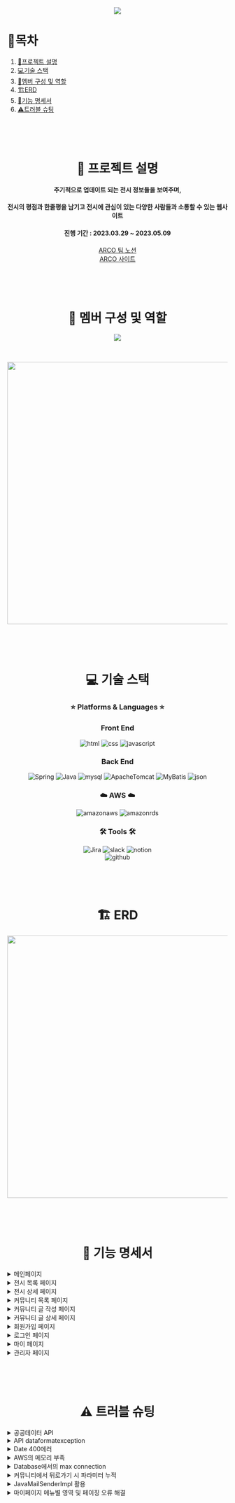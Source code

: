 <div align="center">

<img src="https://i.imgur.com/PdXRRbb.png">

<div align="left">
  
# 📌목차

1. [📄프로젝트 설명](#-프로젝트-설명)
2. [💻기술 스택](#-기술-스택)
3. [👥멤버 구성 및 역할](#-멤버-구성-및-역할)
4. [🏗️ERD](#%EF%B8%8F-erd)
5. [💬기능 명세서](#-기능-명세서)
6. [⚠️트러블 슈팅](#%EF%B8%8F-트러블-슈팅)
  
</div>
<br>
<br>
<br>

# 📄 프로젝트 설명

#### 주기적으로 업데이트 되는 전시 정보들을 보여주며,<br>
#### 전시의 평점과 한줄평을 남기고 전시에 관심이 있는 다양한 사람들과 소통할 수 있는 웹사이트 <br>
#### 진행 기간 : 2023.03.29 ~ 2023.05.09

[ARCO 팀 노션](https://www.notion.so/ARCO-cf3fb9406b27433189c14aba503970c5)<br>
[ARCO 사이트](https://arco.today/)
  
<br><br><br>

# 👥 멤버 구성 및 역할

<a href="https://github.com/rhdmswl/ARCOProject/graphs/contributors">
  <img src="https://contrib.rocks/image?repo=rhdmswl/ARCOProject" />
</a>

<br><br>
<img src="https://i.imgur.com/cf5j6rw.png" width="600">
  
<br><br><br>

# 💻 기술 스택

### ⭐ Platforms & Languages ⭐

### Front End

![html](https://img.shields.io/badge/HTML5-E34F26?style=for-the-badge&logo=HTML5&logoColor=white)
![css](https://img.shields.io/badge/CSS3-1572B6?style=for-the-badge&logo=CSS3&logoColor=white)
![javascript](https://img.shields.io/badge/JavaScript-F7DF1E?style=for-the-badge&logo=JavaScript&logoColor=white)

### Back End
![Spring](https://img.shields.io/badge/Spring-6DB33F?style=for-the-badge&logo=Spring&logoColor=white)
![Java](https://img.shields.io/badge/Java-007396?style=for-the-badge&logo=Java&logoColor=white)
![mysql](https://img.shields.io/badge/MySQL-4479A1?style=for-the-badge&logo=MySQL&logoColor=white)
![ApacheTomcat](https://img.shields.io/badge/ApacheTomcat-F8DC75?style=for-the-badge&logo=ApacheTomcat&logoColor=white)
![MyBatis](https://img.shields.io/badge/MyBatis-000000?style=for-the-badge&logo=MyBatis&logoColor=white)
![json](https://img.shields.io/badge/json-000000?style=for-the-badge&logo=json&logoColor=white)

### ☁️ AWS ☁️

![amazonaws](https://img.shields.io/badge/amazonaws-232F3E?style=for-the-badge&logo=amazonaws&4a154b=white)
![amazonrds](https://img.shields.io/badge/amazonrds-527FFF?style=for-the-badge&logo=amazonrds&4a154b=white)

### 🛠️ Tools 🛠️

![Jira](https://img.shields.io/badge/Jira-0052CC?style=for-the-badge&logo=Jira&logoColor=white)
![slack](https://img.shields.io/badge/slack-4a154b?style=for-the-badge&logo=slack&4a154b=white)
![notion](https://img.shields.io/badge/Notion-000000?style=for-the-badge&logo=Notion&4a154b=white)  
![github](https://img.shields.io/badge/GitHub-181717?style=for-the-badge&logo=GitHub&181717=white)

<br><br><br>
  
# 🏗️ ERD
  
<img src="https://i.imgur.com/SBAB9f9.png" width="600">

<br><br><br>
  
# 💬 기능 명세서

<div align="left">
  
<details>
<summary> 메인페이지 </summary>
<div markdown="1">

- 상단바
    - 네비게이션을 통해 해당 페이지로 이동 또는 로그인/로그아웃을 할 수 있음
        - 마이 페이지
        - 로그인/로그아웃
        - 회원 가입
- 헤더
    - 로고 클릭 시 메인 페이지로 이동
    - 메뉴 클릭 시 해당 페이지로 이동
        - 전시 목록
        - 커뮤니티
        - 어바웃
- 추천 순으로 정렬된 전시 목록 슬라이드 형태로 조회 가능
    - 전시 포스터 클릭 시 해당 전시 상세 페이지로 이동
- ARCO 소개와 커뮤니티의 BEST 게시판 리스트 조회 가능
    - 더보기 클릭 시 해당 페이지로 이동
- 최신순으로 정렬 된 전시 목록 조회 가능
    - 전시 포스터 클릭 시 해당 전시 상세 페이지로 이동

</div>
</details>

<details>
<summary> 전시 목록 페이지 </summary>
<div markdown="1">

- 종료일순으로 정렬된 전시 목록 조회 가능
    - 전시 포스터 클릭 시 해당 전시 상세 페이지로 이동
    - 종료일순, 별점순, 조회순으로 정렬 방식 변경 가능
- 제목과 날짜로 전시 검색 가능
- 매주 월요일 전시 API 4:00 AM 자동 업데이트

</div>
</details>
  
<details>
<summary> 전시 상세 페이지 </summary>
<div markdown="1">

- 전시 정보 조회 가능
    - 유저가 등록한 평균 별점 조회 가능
    - 티켓 예매 버튼 클릭 시 예매 사이트로 이동
    - 찜하기 버튼 클릭 시 모달창으로 마이 페이지 이동하며 마이 페이지의 찜 캘린더에 전시 일정 등록
- 전시장 위치 조회
    - 전시장 위치 길 찾기 조회 가능
    - 전시장 근처 주차장, 음식점, 카페 조회 가능
    - 주차장, 음식점, 카페 클릭 시 해당 장소의 지도 링크로 이동
- 한줄평
    - 별점과 함께 50자 이내의 한줄평 작성 가능
    - 로그인하지 않은 유저는 작성할 수 없음
    - 작성자 본인만 한줄평 수정, 삭제 가능
  
</div>
</details>
  
<details>
<summary> 커뮤니티 목록 페이지 </summary>
<div markdown="1">

- BEST, 자유, 전시, 정보 게시판 버튼 클릭 시 해당 게시판으로 이동
- 제목, 작성자, 내용으로 게시판 별 게시글 검색 가능
- 게시글 클릭 시 해당 글 상세 페이지로 이동
- BEST 게시판은 추천수 10개 이상의 글만 조회할 수 있으며 글 작성 불가능
- 글 작성 페이지로 이동 가능
    - 로그인하지 않은 사용자는 글 작성할 수 없음
  
</div>
</details>

<details>
<summary> 커뮤니티 글 작성 페이지 </summary>
<div markdown="1">

- 유저가 글을 작성할 게시판을 선택할 수 있으며 작성 버튼을 누른 게시판 위치가 디폴트로 설정되어 있음
- 유저의 닉네임은 고정 값으로 들어 있으며 글 작성 창에서 변경 불가능
- 목록 버튼을 클릭하면 커뮤니티 목록 페이지로 이동
  
</div>
</details>
  
<details>
<summary> 커뮤니티 글 상세 페이지 </summary>
<div markdown="1">

- 게시글
    - 로그인 하지 않은 유저는 게시글과 댓글 조회만 가능
    - 게시글 작성자 본인만 수정, 삭제 가능
        - 작성자 본인에게만 수정, 삭제 버튼 활성화
    - 게시글 하단의 추천 버튼 클릭 시 추천 수 증가하며 재클릭 시 추천 취소 되며 추천 수 감소
- 댓글
    - 댓글 작성 시 유저의 닉네임은 고정 값으로 들어 있으며 댓글 작성란에서 변경 불가능
    - 댓글 작성자 본인만 수정, 삭제 가능
        - 작성자 본인에게만 수정, 삭제 버튼 활성화
  
</div>
</details>
  
<details>
<summary> 회원가입 페이지 </summary>
<div markdown="1">

- 회원가입
    - 헤더의 Sign up 버튼 클릭시 개인 정보 처리 방침에 동의 체크 후 회원 가입 버튼 활성화 되어 페이지 이동 가능
    - 정해진 형식에 맞게 기입해야 회원가입 가능
        - 아이디
            - 4자 이상 10자 이하의 영문 대소문자와 숫자 조합이어야 한다.
            - admin으로 시작하는 아이디와 중복된 아이디는 사용 불가능
            - 공백을 포함할 수 없고 한글 사용 불가능
        - 비밀번호
            - 8자 이상 18자 이하의 영어 소문자/숫자/특수문자 조합이어야 한다.
            - 비밀 번호와 비밀 번호 확인이 일치해야 한다.
        - 닉네임
            - 숫자만 입력하거나 공백을 포함한 닉네임은 사용 불가능
            - 2자 이상 10자 이하의 영문, 한글, 숫자 조합이어야 한다.
            - 관리자 혹은 admin으로 시작하는 닉네임, 중복된 닉네임은 사용 불가능
        - 이메일
            - 이메일 주소는  @기호를 포함해야하며, @기준으로 왼쪽은 영문 대/소문자, 숫자, 특수문자(., _, %, +, -)로 이루어져야 하며, 
              오른쪽은 도메인 주소가 오며, '.(점)'으로 구분된 문자열로 이루어져야한다.
            - 입력한 이메일로 인증 번호가 발송 되며 올바른 인증 번호를 입력해야만 유효성 검사 통과 가능
        - 핸드폰 번호 : 공백을 포함할 수 없고, 10자 또는 11자의 숫자로만 이루어져야한다.
- 회원가입이 완료되면 웰컴 메시지와 함께 로그인 페이지로 이동
- 이미 계정이 있는데 해당 페이지에 들어온 경우 취소 버튼 클릭하여 메인 페이지로 이동
  
</div>
</details>

<details>
<summary> 로그인 페이지 </summary>
<div markdown="1">

- 로그인
    - 아이디와 비밀 번호 잘못 입력 했을 시 오류 메세지 출력
    - 아이디 찾기
        - 가입 시 작성한 닉네임과 전화번호 입력 하면 모달창에 작성자의 아이디 출력
    - 비밀번호 찾기
        - 가입시 작성한 아이디와 이메일을 입력하고 메일 전송 버튼 클릭 시 임시 비밀번호가 발급되어 이메일로 발송
        - 발급된 임시 비밀번호로 로그인 가능
- 로그인 후 메인 페이지로 이동
  
</div>
</details>
  
<details>
<summary> 마이 페이지 </summary>
<div markdown="1">

- 찜한 전시 일정
    - 전시 상세 페이지에서 찜하기 버튼 클릭 시 캘린더에 일정 등록
    - 찜한 전시가 2개 이상일 시 +more 버튼을 클릭하여 조회 가능
- 유저가 작성한 한줄평/게시글/댓글 
    - 각각의 한줄평, 게시글, 댓글에는 링크가 걸려 있으며 클릭 시 해당 페이지로 이동
- 유저 정보
    - 유저의 닉네임 변경할 수 있으며 유효성 검사를 통과해야 최종적으로 변경 가능
    - 비밀번호 변경
        - 새 비밀번호와 새 비밀번호 확인을 입력하여 유효성 검사와 일치 여부를 확인 후 변경 가능
    - 회원 탈퇴
        - 비밀번호 입력하여 탈퇴 할 수 있으며 안내 메세지 확인 후 굿바이 메세지 출력
</div>
</details>
  
<details>
<summary> 관리자 페이지 </summary>
<div markdown="1">

- 관리자 계정으로 로그인 시 상단바에 Admin Page 버튼 활성화
- 회원 관리
    - 전체 사용자의 아이디, 닉네임, 이메일 목록 조회 가능
    - 회원 삭제 가능하며, 삭제 시 해당 회원이 작성한 한줄평, 게시글, 댓글 모두 삭제됨
- 한줄평 관리
    - 한줄평 클릭 시 해당 한줄평으로 이동
    - 관리자 권한으로 활성화된 삭제 버튼으로 한줄평 삭제 가능
- 게시글 관리
    - 게시글 클릭 시 해당 게시글 상세 페이지로 이동
    - 관리자 권한으로 활성화된 삭제 버튼으로 게시글 삭제 가능
    - 게시글이 작성된 게시판 위치 이동 가능
- 댓글 관리
    - 댓글 클릭 시 해당 댓글 상세 페이지로 이동
    - 관리자 권한으로 활성화된 삭제 버튼으로 댓글 사제 가능

</div>
</details>

</div>
  
<br><br><br>
  
# ⚠️ 트러블 슈팅
<div align="left">

<details>
<summary> 공공데이터 API </summary>
<div markdown="1">

- ISSUE <br>
  공공데이터 API를 가져오는 과정에서 필요한 정보를 못 불러 오는 문제 발생(가격, 티켓 URL 등 여러가지 데이터가 제외되어 있음)

- SOLVE
  1. 호출url을 변경하여 다른 정보를 가져오도록 진행 -> 똑같이 원하는 정보를 모두 가지고 올 수 없었음
  2. 호출url을 여러개 사용하여 원하는 데이터를 가지고 올 수 있도록 호출 
      ->  기간별 공연/전시목록(period)에 있는 전시 seq를 추출하여 공연/전시 상세 정보 조회(d?seq={공연/전시 번호}) seq에 대입했고 
          모든 정보를 추출하여 이용 가능하도록 해결
</div>
</details>
  
<details>
<summary> API dataformatexception </summary>
<div markdown="1">

- ISSUE <br>
  API를 DB에 넣는 과정에서 dataformatexception 발생

- SOLVE
  1. 기술문서에는 불러오는 데이터를 포함하고 있지 않았기 때문에 try-catch문으로 불러오는 코드 하나씩 체크를 해본 후 문제가 발생하는 부분을 발견,
     데이터(날짜관련 데이터에서 문제 발생)의 타입을 Date에서 String으로 변경 후 실행 -> 동일한 오류 발생
  2. 두가지 타입으로 저장되어 있는 부분을 발견 후 String으로 db의 컬럼을 수정하고 불러오는 데이터의 타입을 String으로 변경하여 저장할 수 있도록 해결
</div>
</details>
  
  
<details>
<summary> Date 400에러 </summary>
<div markdown="1">

- ISSUE <br>
  검색 부분에서 date 검색 시 400에러 발생

- SOLVE
  1. Date 검색 부분을 처리하기위해 input 태그의 type date를 사용하여 날짜를 받아오고 받아온 날짜보다 전시 종료일이 큰 데이터를 가져오도록 구현
하고 dto(Critrtia)부분에서 date를 받아올 수 있도록 Date타입의 date 필드를 작성 했지만 400에러 발생
  2. input태그의 date는 String으로 데이터를 처리하기 때문에 dto에서 date 타입이 아닌 String으로 변경하여 해결
</div>
</details>
  
<details>
<summary> AWS의 메모리 부족 </summary>
<div markdown="1">

- ISSUE <br>
  AWS Free Tier의 메모리가 1GB 밖에 되지않아, 웹 배포를 진행시 메모리가 부족하여 2~3일 이후 서버가 다운되는 현상 발생

- SOLVE
  1. 현실적으로 인스턴스 업그레이드는 비용이 들기 때문에, SWAP 메모리 공간을 할당해줌
  2. SWAP memory 공간은 HDD(SSD 포함) 의 약 2GB 할당해줌
  3. RAM에 비해서 성능은 떨어지지만, 서버 부하 없이 배포를 진행 할 수 있게됨
</div>
</details>
  
<details>
<summary> Database에서의 max connection </summary>
<div markdown="1">

- ISSUE <br>
  AWS RDS를 사용 중, max connection 오류 발생. 다수의 인원이 개발을 하며 DB에 접근한 후, 연결을 종료 시키지 않아 접속이 누적되고 있었음

- SOLVE <br>
  hikari에서 maxlifetime을 줄여주고, AWS RDS 에서 max connection 제한을 최대한 늘려줌
</div>
</details>
  
<details>
<summary> 커뮤니티에서 뒤로가기 시 파라미터 누적 </summary>
<div markdown="1">

- ISSUE <br>
  CRUD 기능 구현 중, 게시글 상세 조회 후 뒤로가기 진행 시, 파라미터가 누적되어 다른 게시글 상세로 이동하면 이전의 게시글로 이동하는 오류 발생

- SOLVE
  기존 구현 로직에 의하면 클릭한 해당 postId를 받아와 파라미터로 추가하여 해당 게시글로 이동
  -> 파라미터로 추가하는 방식이 아닌 postId와 brdId를 직접 주소로 넘겨 이동하는 방식으로 수정
</div>
</details>

<details>
<summary> JavaMailSenderImpl 활용 </summary>
<div markdown="1">

- 회원가입 (이메일 인증) <br>
  회원가입 시 이메일 인증을 구현하여 무분별한 회원가입을 방지함. email-context.xml로 bean을 등록한 후 스프링의 JavaMailSenderImpl 클래스를 활용해 MailSendService 클래스를 제작함. Random 클래스를 활용해 난수를 발생시키고 이메일 양식을 정한 후 이메일을 전송하는 로직으로 구현. <br>
  
- 비밀번호 찾기 (임시 비밀번호 발급) <br>
  비밀번호 찾기에서 임시 비밀번호를 이메일로 전송해주는 기능 구현. FindPwMailSendService 클래스를 제작하여 문자와 숫자로 이뤄진 임시 비밀번호를 해당 유저의 이메일로 전송함.

</div>
</details>


<details>
<summary> 마이페이지 메뉴별 영역 및 페이징 오류 해결 </summary>
<div markdown="1">

- ISSUE <br>
  기존에는 나의 한줄평/게시글/댓글 메뉴 내부에 각각 한줄평, 게시글, 댓글에 대한 페이지 구분이 없었음. 이때 나의 한줄평/게시글/댓글 에서 한줄평이나   게시글 등 각 영역의 페이징 버튼을 클릭 시 화면이 새로고침되어 최초로 돌아가는 문제 발생.

- SOLVE <br>
  나의 한줄평/게시글/댓글에 id 값을 주어 mypage_id를 1, 2, 3으로 구분. javascript로 function showSection을 제작하여 mypage_id에 따른 각각의     섹션에 해당하는 내용이 보이도록 수정. 이를 통해 페이징이 제대로 작동하고 각 영역에 해당하는 내용이 제대로 보이도록 하여 이슈 해결.

</div>
</details>

</div>
  
</div>
